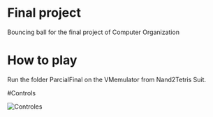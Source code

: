 # Final project

Bouncing ball for the final project of Computer Organization

# How to play

Run the folder ParcialFinal on the VMemulator from Nand2Tetris Suit.

#Controls

![Controles](https://user-images.githubusercontent.com/53051438/140428415-15b9b0a0-b86e-4a43-8f45-57e7b1db1b3c.png)
